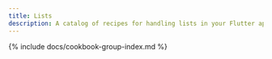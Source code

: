 ```yaml
---
title: Lists
description: A catalog of recipes for handling lists in your Flutter app.
---
```


{% include docs/cookbook-group-index.md %}
